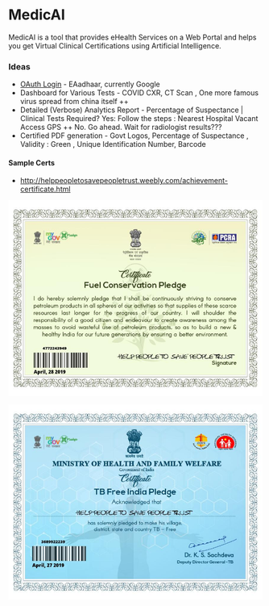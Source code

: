 # MedicAI
MedicAI is a tool that provides eHealth Services on a Web Portal and helps you get Virtual Clinical Certifications using Artificial Intelligence.

### Ideas
- [OAuth Login](https://github.com/khanfarhan10/FlaskGoogleOAuth) - EAadhaar, currently Google
- Dashboard for Various Tests - COVID CXR, CT Scan , One more famous virus spread from china itself ++
- Detailed (Verbose) Analytics Report - Percentage of Suspectance | Clinical Tests Required? Yes: Follow the steps : Nearest Hospital Vacant Access GPS ++ No. Go ahead. Wait for radiologist results???
- Certified PDF generation - Govt Logos, Percentage of Suspectance , Validity : Green , Unique Identification Number, Barcode

#### Sample Certs
- http://helppeopletosavepeopletrust.weebly.com/achievement-certificate.html

![](govt_cert_1.jpeg)

![](govt_cert_2.jpeg)


